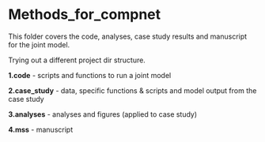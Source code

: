 # Methods_for_compnet

This folder covers the code, analyses, case study results and manuscript for the joint model. 

Trying out a different project dir structure.

**1.code** - scripts and functions to run a joint model

**2.case_study** - data, specific functions & scripts and model output from the case study

**3.analyses** - analyses and figures (applied to case study)

**4.mss** - manuscript